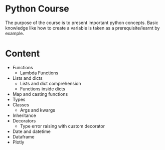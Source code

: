 # Python Course
The purpose of the course is to present important python concepts.
Basic knowledge like how to create a variable is taken as a prerequisite/learnt by example.

# Content


- Functions
  - Lambda Functions
- Lists and dicts
    - Lists and dict comprehension
    - Functions inside dicts
- Map and casting functions
- Types
- Classes
  - Args and kwargs
- Inheritance
- Decorators
    - Type error raising with custom decorator
- Date and datetime
- Dataframe
- Plotly
